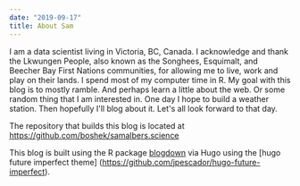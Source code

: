 ```yaml
---
date: "2019-09-17"
title: About Sam
---
```


I am a data scientist living in Victoria, BC, Canada. I acknowledge and thank the Lkwungen People, also known as the Songhees,  Esquimalt, and Beecher Bay First Nations communities, for allowing me to live, work and play on their lands. I spend most of my computer time in R. My goal with this blog is to mostly ramble. And perhaps learn a little about the web. Or some random thing that I am interested in. One day I hope to build a weather station. Then hopefully I'll blog about it. Let's all look forward to that day. 

The repository that builds this blog is located at https://github.com/boshek/samalbers.science

This blog is built using the R package [blogdown](https://bookdown.org/yihui/blogdown/) via Hugo using the [hugo future imperfect theme] (https://github.com/jpescador/hugo-future-imperfect). 
